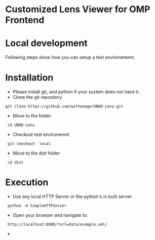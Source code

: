 Customized Lens Viewer for OMP Frontend
========
# Local development
Following steps show how you can setup a test environement.
# Installation
 * Please install git,  and python if your system does not have it.
 * Clone the  git repository
 ```
 git clone https://github.com/withanage/UBHD-Lens.git
 ```
  * Move to the folder
 ```
  cd UBHD-Lens
 ```
 * Checkout  test environemnt
 ```
  git checkout  local
 ```
 * Move to the dist folder 
 ```
  cd dist
 ```

# Execution
 * Use any local HTTP Server or the python's in built server.
 ```
  python -m SimpleHTTPServer
 ```
 * Open your browser and navigate to:
 ```
  http://localhost:8000/?url=data/example.xml/
 ```
 * 
 



